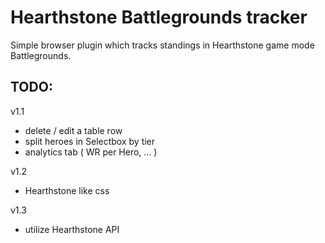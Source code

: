 # Hearthstone Battlegrounds tracker

Simple browser plugin which tracks standings in Hearthstone game mode Battlegrounds.

## TODO:

v1.1

- delete / edit a table row
- split heroes in Selectbox by tier
- analytics tab ( WR per Hero, ... )

v1.2

- Hearthstone like css

v1.3

- utilize Hearthstone API
